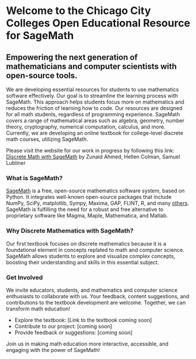 # Welcome to the Chicago City Colleges Open Educational Resource for SageMath

## Empowering the next generation of mathematicians and computer scientists with open-source tools.

We are developing essential resources for students to use mathematics software effectively. Our goal is to streamline the learning process with SageMath. This approach helps students focus more on mathematics and reduces the friction of learning how to code. Our resources are designed for all math students, regardless of programming experience. SageMath covers a range of mathematical areas such as algebra, geometry, number theory, cryptography, numerical computation, calculus, and more. Currently, we are developing an online textbook for college-level discrete math courses, utilizing SageMath.

Please visit the website for our work in progress by following this link:
[Discrete Math with SageMath](https://sagemathoer-ccc.github.io/sage-discrete-math/Discrete-Math-with-SageMath.html) by Zunaid Ahmed, Hellen Colman, Samuel Lubliner

### What is SageMath?

[SageMath](https://www.sagemath.org/) is a free, open-source mathematics software system, based on Python. It integrates well-known open-source packages that include NumPy, SciPy, matplotlib, Sympy, Maxima, GAP, FLINT, R, and many [others](https://doc.sagemath.org/html/en/reference/spkg/). SageMath is fulfilling the need for a robust and free alternative to proprietary software like Magma, Maple, Mathematica, and Matlab.

### Why Discrete Mathematics with SageMath?

Our first textbook focuses on discrete mathematics because it is a foundational element in concepts replated to math and computer science. SageMath allows students to explore and visualize complex concepts, boosting their understanding and skills in this essential subject.

### Get Involved

We invite educators, students, and mathematics and computer science enthusiasts to collaborate with us. Your feedback, content suggestions, and contributions to the textbook development are welcome. Together, we can transform math education!

- Explore the textbook: [Link to the textbook coming soon]
- Contribute to our project: [coming soon]
- Provide feedback or suggestions: [coming soon]

Join us in making math education more interactive, accessible, and engaging with the power of SageMath!
